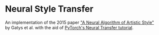 # Neural Style Transfer

An implementation of the 2015 paper ["A Neural Algorithm of Artistic Style"](https://arxiv.org/pdf/1508.06576.pdf) by Gatys et al. with the aid of [PyTorch's Neural Transfer tutorial](https://pytorch.org/tutorials/advanced/neural_style_tutorial.html).

